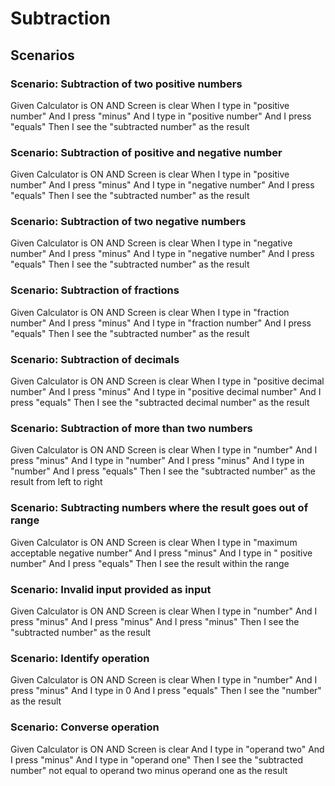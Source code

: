 # Subtraction

## Scenarios

### Scenario: Subtraction of two positive numbers

Given Calculator is ON AND Screen is clear
When I type in "positive number"
And I press "minus"
And I type in "positive number"
And I press "equals"
Then I see the "subtracted number" as the result

### Scenario: Subtraction of positive and negative number
  
  Given Calculator is ON AND Screen is clear
  When I type in "positive number"
  And I press "minus"
  And I type in "negative number"
  And I press "equals"
  Then I see the "subtracted number" as the result

### Scenario: Subtraction of two negative numbers
  
  Given Calculator is ON AND Screen is clear
  When I type in "negative number"
  And I press "minus"
  And I type in "negative number"
  And I press "equals"
  Then I see the "subtracted number" as the result

### Scenario: Subtraction of fractions

  Given Calculator is ON AND Screen is clear
  When I type in "fraction number"
  And I press "minus"
  And I type in "fraction number"
  And I press "equals"
  Then I see the "subtracted number" as the result

### Scenario: Subtraction of decimals
  
  Given Calculator is ON AND Screen is clear
  When I type in "positive decimal number"
  And I press "minus"
  And I type in "positive decimal number"
  And I press "equals"
  Then I see the "subtracted decimal number" as the result

### Scenario: Subtraction of more than two numbers

  Given Calculator is ON AND Screen is clear
  When I type in "number"
  And I press "minus"
  And I type in "number"
  And I press "minus"
  And I type in "number"
  And I press "equals"
  Then I see the "subtracted number" as the result from left to right

### Scenario: Subtracting numbers where the result goes out of range

  Given Calculator is ON AND Screen is clear
  When I type in "maximum acceptable negative number"
  And I press "minus"
  And I type in " positive number"
  And I press "equals"
  Then I see the result within the range

### Scenario: Invalid input provided as input

  Given Calculator is ON AND Screen is clear
  When I type in "number"
  And I press "minus"
  And I press "minus"
  And I press "minus"
  Then I see the "subtracted number" as the result

### Scenario: Identify operation

  Given Calculator is ON AND Screen is clear
  When I type in "number"
  And I press "minus"
  And I type in 0
  And I press "equals"
  Then I see the "number" as the result

### Scenario: Converse operation

  Given Calculator is ON AND Screen is clear
  And I type in "operand two"
  And I press "minus"
  And I type in "operand one"
  Then I see the "subtracted number" not equal to
  operand two minus operand one as the result
